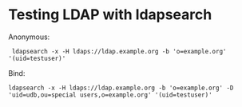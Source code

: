 # Testing LDAP with ldapsearch

Anonymous:

```
 ldapsearch -x -H ldaps://ldap.example.org -b 'o=example.org' '(uid=testuser)'
```

Bind:

```
ldapsearch -x -H ldaps://ldap.example.org -b 'o=example.org' -D 'uid=udb,ou=special users,o=example.org' '(uid=testuser)'
```